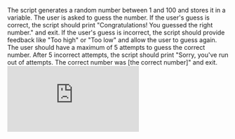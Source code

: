 The script generates a random number between 1 and 100 and stores it in a variable. The user is asked to guess the number. If the user's guess is correct, the script should print "Congratulations! You guessed the right number." and exit. If the user's guess is incorrect, the script should provide feedback like "Too high" or "Too low" and allow the user to guess again. The user should have a maximum of 5 attempts to guess the correct number. After 5 incorrect attempts, the script should print "Sorry, you've run out of attempts. The correct number was [the correct number]" and exit.
![SCRIPT](https://github.com/Visemir/danit-labs/blob/main/homework4/random-num.sh)
